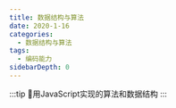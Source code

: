 ```yaml
---
title: 数据结构与算法
date: 2020-1-16
categories:
  - 数据结构与算法
tags:
  - 编码能力
sidebarDepth: 0
---
```


:::tip
🧠用JavaScript实现的算法和数据结构
:::

<!-- more -->
